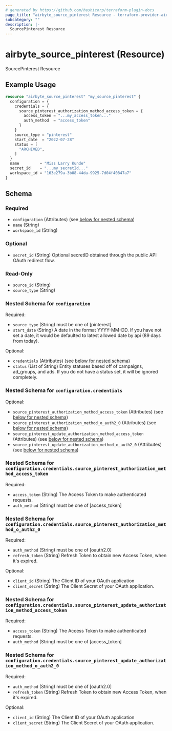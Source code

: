 ```yaml
---
# generated by https://github.com/hashicorp/terraform-plugin-docs
page_title: "airbyte_source_pinterest Resource - terraform-provider-airbyte"
subcategory: ""
description: |-
  SourcePinterest Resource
---
```


# airbyte_source_pinterest (Resource)

SourcePinterest Resource

## Example Usage

```terraform
resource "airbyte_source_pinterest" "my_source_pinterest" {
  configuration = {
    credentials = {
      source_pinterest_authorization_method_access_token = {
        access_token = "...my_access_token..."
        auth_method  = "access_token"
      }
    }
    source_type = "pinterest"
    start_date  = "2022-07-28"
    status = [
      "ARCHIVED",
    ]
  }
  name         = "Miss Larry Kunde"
  secret_id    = "...my_secretId..."
  workspace_id = "163e279a-3b08-44da-9925-7d04f40847a7"
}
```

<!-- schema generated by tfplugindocs -->
## Schema

### Required

- `configuration` (Attributes) (see [below for nested schema](#nestedatt--configuration))
- `name` (String)
- `workspace_id` (String)

### Optional

- `secret_id` (String) Optional secretID obtained through the public API OAuth redirect flow.

### Read-Only

- `source_id` (String)
- `source_type` (String)

<a id="nestedatt--configuration"></a>
### Nested Schema for `configuration`

Required:

- `source_type` (String) must be one of [pinterest]
- `start_date` (String) A date in the format YYYY-MM-DD. If you have not set a date, it would be defaulted to latest allowed date by api (89 days from today).

Optional:

- `credentials` (Attributes) (see [below for nested schema](#nestedatt--configuration--credentials))
- `status` (List of String) Entity statuses based off of campaigns, ad_groups, and ads. If you do not have a status set, it will be ignored completely.

<a id="nestedatt--configuration--credentials"></a>
### Nested Schema for `configuration.credentials`

Optional:

- `source_pinterest_authorization_method_access_token` (Attributes) (see [below for nested schema](#nestedatt--configuration--credentials--source_pinterest_authorization_method_access_token))
- `source_pinterest_authorization_method_o_auth2_0` (Attributes) (see [below for nested schema](#nestedatt--configuration--credentials--source_pinterest_authorization_method_o_auth2_0))
- `source_pinterest_update_authorization_method_access_token` (Attributes) (see [below for nested schema](#nestedatt--configuration--credentials--source_pinterest_update_authorization_method_access_token))
- `source_pinterest_update_authorization_method_o_auth2_0` (Attributes) (see [below for nested schema](#nestedatt--configuration--credentials--source_pinterest_update_authorization_method_o_auth2_0))

<a id="nestedatt--configuration--credentials--source_pinterest_authorization_method_access_token"></a>
### Nested Schema for `configuration.credentials.source_pinterest_authorization_method_access_token`

Required:

- `access_token` (String) The Access Token to make authenticated requests.
- `auth_method` (String) must be one of [access_token]


<a id="nestedatt--configuration--credentials--source_pinterest_authorization_method_o_auth2_0"></a>
### Nested Schema for `configuration.credentials.source_pinterest_authorization_method_o_auth2_0`

Required:

- `auth_method` (String) must be one of [oauth2.0]
- `refresh_token` (String) Refresh Token to obtain new Access Token, when it's expired.

Optional:

- `client_id` (String) The Client ID of your OAuth application
- `client_secret` (String) The Client Secret of your OAuth application.


<a id="nestedatt--configuration--credentials--source_pinterest_update_authorization_method_access_token"></a>
### Nested Schema for `configuration.credentials.source_pinterest_update_authorization_method_access_token`

Required:

- `access_token` (String) The Access Token to make authenticated requests.
- `auth_method` (String) must be one of [access_token]


<a id="nestedatt--configuration--credentials--source_pinterest_update_authorization_method_o_auth2_0"></a>
### Nested Schema for `configuration.credentials.source_pinterest_update_authorization_method_o_auth2_0`

Required:

- `auth_method` (String) must be one of [oauth2.0]
- `refresh_token` (String) Refresh Token to obtain new Access Token, when it's expired.

Optional:

- `client_id` (String) The Client ID of your OAuth application
- `client_secret` (String) The Client Secret of your OAuth application.


